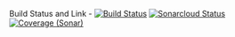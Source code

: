 Build Status and Link - [![Build Status](https://travis-ci.org/TechPrimers/travis-ci-example.svg?branch=master)](https://github.com/edin0/Groupe-1-test)
[![Sonarcloud Status](https://sonarcloud.io/api/project_badges/measure?project=edin0_Groupe-1-test&metric=alert_status)](https://sonarcloud.io/dashboard?id=edin0_Groupe-1-test)
[![Coverage (Sonar)](https://sonarcloud.io/api/project_badges/measure?project=edin0_Groupe-1-test&metric=coverage)](https://sonarcloud.io/dashboard?id=edin0_Groupe-1-test)
